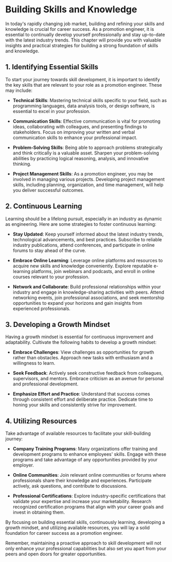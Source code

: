 Building Skills and Knowledge
========================================

In today's rapidly changing job market, building and refining your skills and knowledge is crucial for career success. As a promotion engineer, it is essential to continually develop yourself professionally and stay up-to-date with the latest industry trends. This chapter will provide you with valuable insights and practical strategies for building a strong foundation of skills and knowledge.

1\. Identifying Essential Skills
-------------------------------

To start your journey towards skill development, it is important to identify the key skills that are relevant to your role as a promotion engineer. These may include:

* **Technical Skills**: Mastering technical skills specific to your field, such as programming languages, data analysis tools, or design software, is essential to excel in your profession.

* **Communication Skills**: Effective communication is vital for promoting ideas, collaborating with colleagues, and presenting findings to stakeholders. Focus on improving your written and verbal communication skills to enhance your professional impact.

* **Problem-Solving Skills**: Being able to approach problems strategically and think critically is a valuable asset. Sharpen your problem-solving abilities by practicing logical reasoning, analysis, and innovative thinking.

* **Project Management Skills**: As a promotion engineer, you may be involved in managing various projects. Developing project management skills, including planning, organization, and time management, will help you deliver successful outcomes.

2\. Continuous Learning
----------------------

Learning should be a lifelong pursuit, especially in an industry as dynamic as engineering. Here are some strategies to foster continuous learning:

* **Stay Updated**: Keep yourself informed about the latest industry trends, technological advancements, and best practices. Subscribe to reliable industry publications, attend conferences, and participate in online forums to stay ahead of the curve.

* **Embrace Online Learning**: Leverage online platforms and resources to acquire new skills and knowledge conveniently. Explore reputable e-learning platforms, join webinars and podcasts, and enroll in online courses relevant to your profession.

* **Network and Collaborate**: Build professional relationships within your industry and engage in knowledge-sharing activities with peers. Attend networking events, join professional associations, and seek mentorship opportunities to expand your horizons and gain insights from experienced professionals.

3\. Developing a Growth Mindset
------------------------------

Having a growth mindset is essential for continuous improvement and adaptability. Cultivate the following habits to develop a growth mindset:

* **Embrace Challenges**: View challenges as opportunities for growth rather than obstacles. Approach new tasks with enthusiasm and a willingness to learn.

* **Seek Feedback**: Actively seek constructive feedback from colleagues, supervisors, and mentors. Embrace criticism as an avenue for personal and professional development.

* **Emphasize Effort and Practice**: Understand that success comes through consistent effort and deliberate practice. Dedicate time to honing your skills and consistently strive for improvement.

4\. Utilizing Resources
----------------------

Take advantage of available resources to facilitate your skill-building journey:

* **Company Training Programs**: Many organizations offer training and development programs to enhance employees' skills. Engage with these programs and take advantage of any opportunities provided by your employer.

* **Online Communities**: Join relevant online communities or forums where professionals share their knowledge and experiences. Participate actively, ask questions, and contribute to discussions.

* **Professional Certifications**: Explore industry-specific certifications that validate your expertise and increase your marketability. Research recognized certification programs that align with your career goals and invest in obtaining them.

By focusing on building essential skills, continuously learning, developing a growth mindset, and utilizing available resources, you will lay a solid foundation for career success as a promotion engineer.

Remember, maintaining a proactive approach to skill development will not only enhance your professional capabilities but also set you apart from your peers and open doors for greater opportunities.
